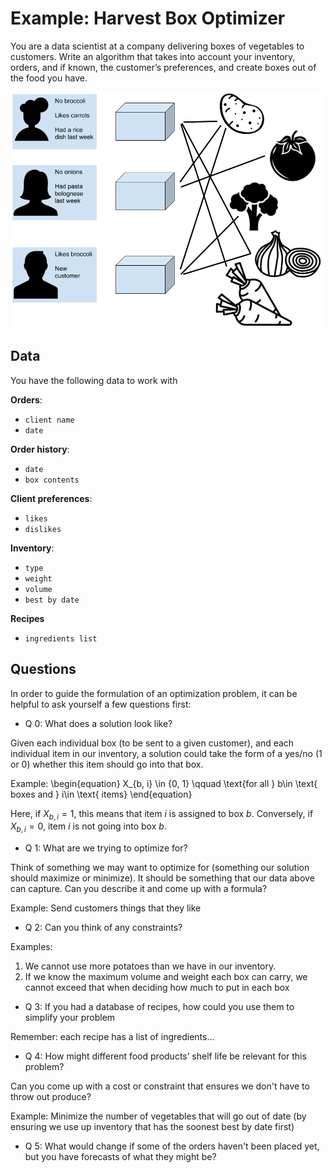 # Example: Harvest Box Optimizer

You are a data scientist at a company delivering boxes of vegetables to customers. Write an algorithm that takes into account your inventory, orders, and if known, the customer’s preferences, and create boxes out of the food you have.

![harvest box optimization problem statement](images/harvest_box_optimizer.png "Harvest Box Optimization Problem Statement")

## Data

You have the following data to work with

**Orders**:
- `client name`
- `date`

**Order history**:
- `date`
- `box contents`

**Client preferences**:
- `likes`
- `dislikes`

**Inventory**:
- `type`
- `weight`
- `volume`
- `best by date`

**Recipes**
- `ingredients list`

## Questions

In order to guide the formulation of an optimization problem, it can be helpful to ask yourself a few questions first:

* Q 0: What does a solution look like?

Given each individual box (to be sent to a given customer), and each individual item in our inventory, a solution could take the form of a yes/no (1 or 0) whether this item should go into that box.


Example:
\begin{equation}
X_{b, i} \in \{0, 1\} \qquad \text{for all } b\in \text{ boxes  and } i\in \text{ items}
\end{equation}

Here, if $X_{b, i} = 1$, this means that item $i$ is assigned to box $b$. Conversely, if $X_{b, i} = 0$, item $i$ is not going into box $b$.


* Q 1: What are we trying to optimize for?

Think of something we may want to optimize for (something our solution should maximize or minimize). It should be something that our data above can capture. Can you describe it and come up with a formula?

Example: Send customers things that they like

* Q 2: Can you think of any constraints?

Examples:
1. We cannot use more potatoes than we have in our inventory.
1. If we know the maximum volume and weight each box can carry, we cannot exceed that when deciding how much to put in each box

* Q 3: If you had a database of recipes, how could you use them to simplify your problem

Remember: each recipe has a list of ingredients...


* Q 4: How might different food products’ shelf life be relevant for this problem?


Can you come up with a cost or constraint that ensures we don't have to throw out produce?


Example: Minimize the number of vegetables that will go out of date (by ensuring we use up inventory that has the soonest best by date first)


* Q 5: What would change if some of the orders haven't been placed yet, but you have forecasts of what they might be?
